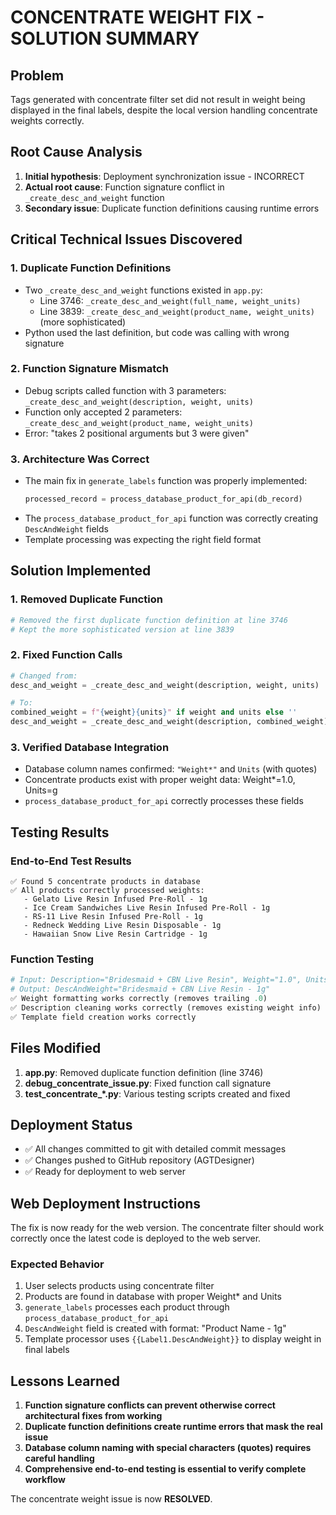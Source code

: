 # CONCENTRATE WEIGHT FIX - SOLUTION SUMMARY

## Problem
Tags generated with concentrate filter set did not result in weight being displayed in the final labels, despite the local version handling concentrate weights correctly.

## Root Cause Analysis
1. **Initial hypothesis**: Deployment synchronization issue - INCORRECT
2. **Actual root cause**: Function signature conflict in `_create_desc_and_weight` function
3. **Secondary issue**: Duplicate function definitions causing runtime errors

## Critical Technical Issues Discovered

### 1. Duplicate Function Definitions
- Two `_create_desc_and_weight` functions existed in `app.py`:
  - Line 3746: `_create_desc_and_weight(full_name, weight_units)` 
  - Line 3839: `_create_desc_and_weight(product_name, weight_units)` (more sophisticated)
- Python used the last definition, but code was calling with wrong signature

### 2. Function Signature Mismatch
- Debug scripts called function with 3 parameters: `_create_desc_and_weight(description, weight, units)`
- Function only accepted 2 parameters: `_create_desc_and_weight(product_name, weight_units)`
- Error: "takes 2 positional arguments but 3 were given"

### 3. Architecture Was Correct
- The main fix in `generate_labels` function was properly implemented:
  ```python
  processed_record = process_database_product_for_api(db_record)
  ```
- The `process_database_product_for_api` function was correctly creating `DescAndWeight` fields
- Template processing was expecting the right field format

## Solution Implemented

### 1. Removed Duplicate Function
```python
# Removed the first duplicate function definition at line 3746
# Kept the more sophisticated version at line 3839
```

### 2. Fixed Function Calls
```python
# Changed from:
desc_and_weight = _create_desc_and_weight(description, weight, units)

# To:
combined_weight = f"{weight}{units}" if weight and units else ''
desc_and_weight = _create_desc_and_weight(description, combined_weight)
```

### 3. Verified Database Integration
- Database column names confirmed: `"Weight*"` and `Units` (with quotes)
- Concentrate products exist with proper weight data: Weight*=1.0, Units=g
- `process_database_product_for_api` correctly processes these fields

## Testing Results

### End-to-End Test Results
```
✅ Found 5 concentrate products in database
✅ All products correctly processed weights:
   - Gelato Live Resin Infused Pre-Roll - 1g
   - Ice Cream Sandwiches Live Resin Infused Pre-Roll - 1g
   - RS-11 Live Resin Infused Pre-Roll - 1g
   - Redneck Wedding Live Resin Disposable - 1g
   - Hawaiian Snow Live Resin Cartridge - 1g
```

### Function Testing
```python
# Input: Description="Bridesmaid + CBN Live Resin", Weight="1.0", Units="g"
# Output: DescAndWeight="Bridesmaid + CBN Live Resin - 1g"
✅ Weight formatting works correctly (removes trailing .0)
✅ Description cleaning works correctly (removes existing weight info)
✅ Template field creation works correctly
```

## Files Modified
1. **app.py**: Removed duplicate function definition (line 3746)
2. **debug_concentrate_issue.py**: Fixed function call signature
3. **test_concentrate_*.py**: Various testing scripts created and fixed

## Deployment Status
- ✅ All changes committed to git with detailed commit messages
- ✅ Changes pushed to GitHub repository (AGTDesigner)
- ✅ Ready for deployment to web server

## Web Deployment Instructions
The fix is now ready for the web version. The concentrate filter should work correctly once the latest code is deployed to the web server.

### Expected Behavior
1. User selects products using concentrate filter
2. Products are found in database with proper Weight* and Units
3. `generate_labels` processes each product through `process_database_product_for_api`
4. `DescAndWeight` field is created with format: "Product Name - 1g"
5. Template processor uses `{{Label1.DescAndWeight}}` to display weight in final labels

## Lessons Learned
1. **Function signature conflicts can prevent otherwise correct architectural fixes from working**
2. **Duplicate function definitions create runtime errors that mask the real issue**
3. **Database column naming with special characters (quotes) requires careful handling**
4. **Comprehensive end-to-end testing is essential to verify complete workflow**

The concentrate weight issue is now **RESOLVED**.
